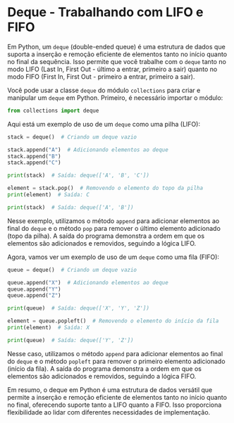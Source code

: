 # Deque - Trabalhando com LIFO e FIFO

Em Python, um `deque` (double-ended queue) é uma estrutura de dados que suporta a inserção e remoção eficiente de elementos tanto no início quanto no final da sequência. Isso permite que você trabalhe com o `deque` tanto no modo LIFO (Last In, First Out - último a entrar, primeiro a sair) quanto no modo FIFO (First In, First Out - primeiro a entrar, primeiro a sair).

Você pode usar a classe `deque` do módulo `collections` para criar e manipular um `deque` em Python. Primeiro, é necessário importar o módulo:

```python
from collections import deque
```

Aqui está um exemplo de uso de um `deque` como uma pilha (LIFO):

```python
stack = deque()  # Criando um deque vazio

stack.append("A")  # Adicionando elementos ao deque
stack.append("B")
stack.append("C")

print(stack)  # Saída: deque(['A', 'B', 'C'])

element = stack.pop()  # Removendo o elemento do topo da pilha
print(element)  # Saída: C

print(stack)  # Saída: deque(['A', 'B'])
```

Nesse exemplo, utilizamos o método `append` para adicionar elementos ao final do `deque` e o método `pop` para remover o último elemento adicionado (topo da pilha). A saída do programa demonstra a ordem em que os elementos são adicionados e removidos, seguindo a lógica LIFO.

Agora, vamos ver um exemplo de uso de um `deque` como uma fila (FIFO):

```python
queue = deque()  # Criando um deque vazio

queue.append("X")  # Adicionando elementos ao deque
queue.append("Y")
queue.append("Z")

print(queue)  # Saída: deque(['X', 'Y', 'Z'])

element = queue.popleft()  # Removendo o elemento do início da fila
print(element)  # Saída: X

print(queue)  # Saída: deque(['Y', 'Z'])
```

Nesse caso, utilizamos o método `append` para adicionar elementos ao final do `deque` e o método `popleft` para remover o primeiro elemento adicionado (início da fila). A saída do programa demonstra a ordem em que os elementos são adicionados e removidos, seguindo a lógica FIFO.

Em resumo, o deque em Python é uma estrutura de dados versátil que permite a inserção e remoção eficiente de elementos tanto no início quanto no final, oferecendo suporte tanto a LIFO quanto a FIFO. Isso proporciona flexibilidade ao lidar com diferentes necessidades de implementação.